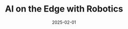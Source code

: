 ---
title: "AI on the Edge with Robotics"
collection: projects
category: arxiv
permalink: /projects/idl_war
header:
    teaser: /images/invisible_watermark.png
date: 2025-02-01
authors: ""
venue: ""
description: Developed an autonomous targeting AI Cannon system based on NVIDIA Jetson Nano
tags: ["robotics", "object detection", "object tracking"]
selected: "true"
buttons:
    - type: video
      url: https://drive.google.com/file/d/1PAAkH9V7Z_dd-6QWFmGp0ypblDyq2vsL/view
---